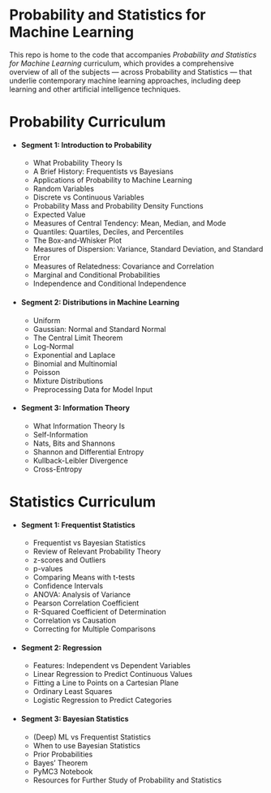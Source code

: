 # Probability and Statistics for Machine Learning

This repo is home to the code that accompanies *Probability and Statistics for Machine Learning*  curriculum, which provides a comprehensive overview of all of the subjects — across Probability and Statistics — that underlie contemporary machine learning approaches, including deep learning and other artificial intelligence techniques.

# Probability Curriculum

* #### Segment 1: Introduction to Probability
  - What Probability Theory Is
  - A Brief History: Frequentists vs Bayesians
  - Applications of Probability to Machine Learning
  - Random Variables
  - Discrete vs Continuous Variables
  - Probability Mass and Probability Density Functions
  - Expected Value
  - Measures of Central Tendency: Mean, Median, and Mode
  - Quantiles: Quartiles, Deciles, and Percentiles
  - The Box-and-Whisker Plot
  - Measures of Dispersion: Variance, Standard Deviation, and Standard Error
  - Measures of Relatedness: Covariance and Correlation
  - Marginal and Conditional Probabilities
  - Independence and Conditional Independence
  
* #### Segment 2: Distributions in Machine Learning
  - Uniform
  - Gaussian: Normal and Standard Normal
  - The Central Limit Theorem
  - Log-Normal
  - Exponential and Laplace
  - Binomial and Multinomial
  - Poisson
  - Mixture Distributions
  - Preprocessing Data for Model Input

* #### Segment 3: Information Theory
  - What Information Theory Is
  - Self-Information
  - Nats, Bits and Shannons
  - Shannon and Differential Entropy
  - Kullback-Leibler Divergence
  - Cross-Entropy


# Statistics Curriculum

* #### Segment 1: Frequentist Statistics
  - Frequentist vs Bayesian Statistics
  - Review of Relevant Probability Theory
  - z-scores and Outliers
  - p-values
  - Comparing Means with t-tests
  - Confidence Intervals
  - ANOVA: Analysis of Variance
  - Pearson Correlation Coefficient
  - R-Squared Coefficient of Determination
  - Correlation vs Causation
  - Correcting for Multiple Comparisons


* #### Segment 2: Regression
  - Features: Independent vs Dependent Variables
  - Linear Regression to Predict Continuous Values
  - Fitting a Line to Points on a Cartesian Plane
  - Ordinary Least Squares
  - Logistic Regression to Predict Categories


* #### Segment 3: Bayesian Statistics
  - (Deep) ML vs Frequentist Statistics
  - When to use Bayesian Statistics
  - Prior Probabilities
  - Bayes’ Theorem
  - PyMC3 Notebook
  - Resources for Further Study of Probability and Statistics









